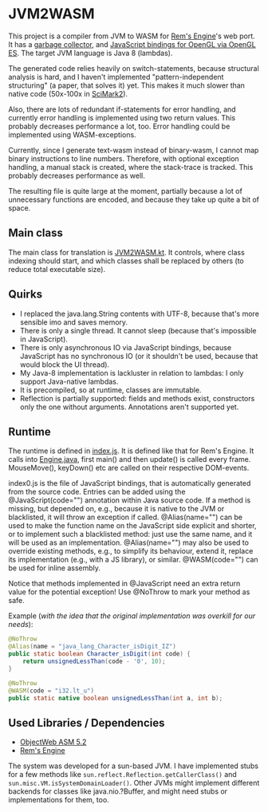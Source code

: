 # JVM2WASM

This project is a compiler from JVM to WASM for [Rem's Engine](https://github.com/AntonioNoack/RemsEngine)'s web port.
It has a [garbage collector](src/jvm/GC.java), and [JavaScript bindings for OpenGL via OpenGL ES](src/jvm/LWJGLxOpenGL.java).
The target JVM language is Java 8 (lambdas).

The generated code relies heavily on switch-statements, because structural analysis is hard, and I haven't implemented "pattern-independent structuring" (a paper, that solves it) yet.
This makes it much slower than native code (50x-100x in [SciMark2](https://math.nist.gov/scimark2/)).

Also, there are lots of redundant if-statements for error handling, and currently error handling is implemented using two return values.
This probably decreases performance a lot, too.
Error handling could be implemented using WASM-exceptions.

Currently, since I generate text-wasm instead of binary-wasm, I cannot map binary instructions to line numbers.
Therefore, with optional exception handling, a manual stack is created, where the stack-trace is tracked.
This probably decreases performance as well.

The resulting file is quite large at the moment, partially because a lot of unnecessary functions are encoded,
and because they take up quite a bit of space.

## Main class
The main class for translation is [JVM2WASM.kt](src/JVM2WASM.kt). It controls, where class indexing should start,
and which classes shall be replaced by others (to reduce total executable size).

## Quirks
- I replaced the java.lang.String contents with UTF-8, because that's more sensible imo and saves memory.
- There is only a single thread. It cannot sleep (because that's impossible in JavaScript).
- There is only asynchronous IO via JavaScript bindings, because JavaScript has no synchronous IO (or it shouldn't be used, because that would block the UI thread).
- My Java-8 implementation is lackluster in relation to lambdas: I only support Java-native lambdas.
- It is precompiled, so at runtime, classes are immutable.
- Reflection is partially supported: fields and methods exist, constructors only the one without arguments. Annotations aren't supported yet.

## Runtime
The runtime is defined in [index.js](src/index.js). It is defined like that for Rem's Engine.
It calls into [Engine.java](src/engine/Engine.java), first main() and then update() is called every frame. MouseMove(), keyDown() etc are called on their respective DOM-events.

index0.js is the file of JavaScript bindings, that is automatically generated from the source code.
Entries can be added using the @JavaScript(code="") annotation within Java source code. If a method is missing,
but depended on, e.g., because it is native to the JVM or blacklisted, it will throw an exception if called.
@Alias(name="") can be used to make the function name on the JavaScript side explicit and shorter, or to implement such a blacklisted method:
just use the same name, and it will be used as an implementation.
@Alias(name="") may also be used to override existing methods, e.g., to simplify its behaviour, extend it, replace its implementation (e.g., with a JS library), or similar.
@WASM(code="") can be used for inline assembly.

Notice that methods implemented in @JavaScript need an extra return value for the potential exception!
Use @NoThrow to mark your method as safe.

Example (*with the idea that the original implementation was overkill for our needs*):
```java
@NoThrow
@Alias(name = "java_lang_Character_isDigit_IZ")
public static boolean Character_isDigit(int code) {
    return unsignedLessThan(code - '0', 10);
}

@NoThrow
@WASM(code = "i32.lt_u")
public static native boolean unsignedLessThan(int a, int b);
```

## Used Libraries / Dependencies
- [ObjectWeb ASM 5.2](https://asm.ow2.io/)
- [Rem's Engine](https://github.com/AntonioNoack/RemsEngine)

The system was developed for a sun-based JVM.
I have implemented stubs for a few methods like `sun.reflect.Reflection.getCallerClass()` and `sun.misc.VM.isSystemDomainLoader()`.
Other JVMs might implement different backends for classes like java.nio.?Buffer, and might need stubs or implementations for them, too.
